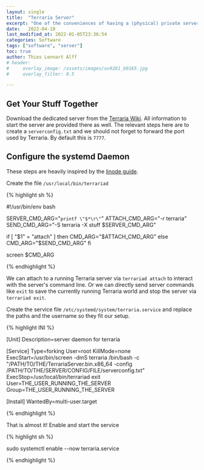 ```yaml
---
layout: single
title:  "Terraria Server"
excerpt: "One of the conveniences of having a (physical) private server available is that we can quickly spin up a dedicated game server. Even if we want to play the game together with some friends just for a few days before quitting it again (not that unlikely, is it?). With systemd it is quite easy to automatically start the server after reboots to avoid the necessity of starting the server manually."
date:   2022-04-10
last_modified_at: 2022-01-05T23:36:54
categories: Software
tags: ["software", "server"]
toc: true
author: Thies Lennart Alff
# header:
#     overlay_image: /assets/images/ov9281_b0165.jpg
#     overlay_filter: 0.5

---
```



## Get Your Stuff Together

Download the dedicated server from the [Terraria Wiki](https://terraria.fandom.com/wiki/Server). All information to start the server are provided there as well. The relevant steps here are to create a `serverconfig.txt` and we should not forget to forward the port used by Terraria. By default this is `7777`.

## Configure the systemd Daemon

These steps are heavily inspired by the [linode guide](https://www.linode.com/docs/guides/host-a-terraria-server-on-your-linode/).

Create the file `/usr/local/bin/terrariad`

{% highlight sh %}

#!/usr/bin/env bash

SERVER_CMD_ARG="`printf \"$*\r\"`"
ATTACH_CMD_ARG="-r terraria"
SEND_CMD_ARG="-S terraria -X stuff $SERVER_CMD_ARG"

if [ "$1" = "attach" ]
then
    CMD_ARG="$ATTACH_CMD_ARG"
else
    CMD_ARG="$SEND_CMD_ARG"
fi

screen $CMD_ARG

{% endhighlight %}

We can attach to a running Terraria server via `terrariad attach` to interact with the server's command line. Or we can directly send server commands like `exit` to save the currently running Terraria world and stop the server via `terrariad exit`. 

Create the service file `/etc/systemd/system/terraria.service` and replace the paths and the username so they fit our setup.

{% highlight INI %}

[Unit]
Description=server daemon for terraria

[Service]
Type=forking
User=root
KillMode=none
ExecStart=/usr/bin/screen -dmS terraria /bin/bash -c "/PATH/TO/THE/TerrariaServer.bin.x86_64 -config /PATH/TO/THE/SERVER/CONFIG/FILE/serverconfig.txt"
ExecStop=/usr/local/bin/terrariad exit
User=THE_USER_RUNNING_THE_SERVER
Group=THE_USER_RUNNING_THE_SERVER

[Install]
WantedBy=multi-user.target

{% endhighlight %}

That is almost it! Enable and start the service

{% highlight sh %}

sudo systemctl enable --now terraria.service

{% endhighlight %}

